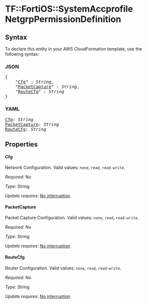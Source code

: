 # TF::FortiOS::SystemAccprofile NetgrpPermissionDefinition

## Syntax

To declare this entity in your AWS CloudFormation template, use the following syntax:

### JSON

<pre>
{
    "<a href="#cfg" title="Cfg">Cfg</a>" : <i>String</i>,
    "<a href="#packetcapture" title="PacketCapture">PacketCapture</a>" : <i>String</i>,
    "<a href="#routecfg" title="RouteCfg">RouteCfg</a>" : <i>String</i>
}
</pre>

### YAML

<pre>
<a href="#cfg" title="Cfg">Cfg</a>: <i>String</i>
<a href="#packetcapture" title="PacketCapture">PacketCapture</a>: <i>String</i>
<a href="#routecfg" title="RouteCfg">RouteCfg</a>: <i>String</i>
</pre>

## Properties

#### Cfg

Network Configuration. Valid values: `none`, `read`, `read-write`.

_Required_: No

_Type_: String

_Update requires_: [No interruption](https://docs.aws.amazon.com/AWSCloudFormation/latest/UserGuide/using-cfn-updating-stacks-update-behaviors.html#update-no-interrupt)

#### PacketCapture

Packet Capture Configuration. Valid values: `none`, `read`, `read-write`.

_Required_: No

_Type_: String

_Update requires_: [No interruption](https://docs.aws.amazon.com/AWSCloudFormation/latest/UserGuide/using-cfn-updating-stacks-update-behaviors.html#update-no-interrupt)

#### RouteCfg

Router Configuration. Valid values: `none`, `read`, `read-write`.

_Required_: No

_Type_: String

_Update requires_: [No interruption](https://docs.aws.amazon.com/AWSCloudFormation/latest/UserGuide/using-cfn-updating-stacks-update-behaviors.html#update-no-interrupt)

